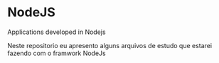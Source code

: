 # NodeJS
Applications developed in Nodejs 

Neste repositorio eu apresento alguns arquivos de estudo que estarei fazendo com o framwork NodeJs
